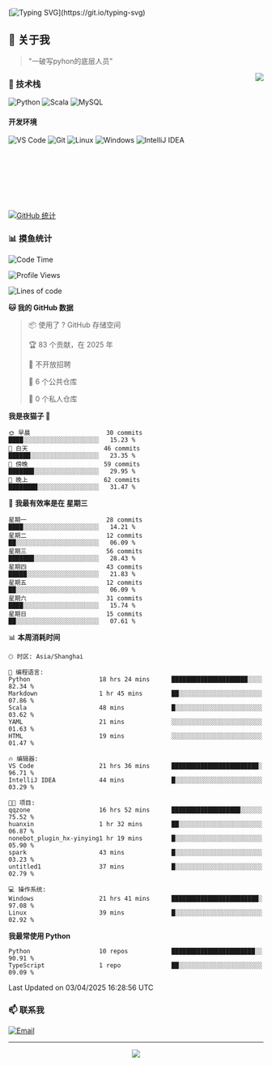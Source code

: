 [![Typing SVG](https://readme-typing-svg.herokuapp.com?font=Fira+Code&pause=1000&color=36BCF7&random=false&width=435&lines=print(%22Hello%2C+World!%22);%23+Welcome+to+my+code+space+%F0%9F%90%8D)](https://git.io/typing-svg)

## 🌟 关于我

> "一破写pyhon的底层人员"

<img align="right" src="https://github-readme-stats.vercel.app/api/top-langs/?username=huanxin996&theme=tokyonight" />

### 🎯 技术栈

![Python](https://img.shields.io/badge/Python-Expert-3776AB?style=for-the-badge&logo=python&logoColor=white)
![Scala](https://img.shields.io/badge/Scala-Expert-DC322F?style=for-the-badge&logo=scala&logoColor=white)
![MySQL](https://img.shields.io/badge/MySQL-Expert-4479A1?style=for-the-badge&logo=mysql&logoColor=white)

#### 开发环境

![VS Code](https://img.shields.io/badge/VS_Code-007ACC?style=for-the-badge&logo=visual-studio-code&logoColor=white)
![Git](https://img.shields.io/badge/Git-F05032?style=for-the-badge&logo=git&logoColor=white)
![Linux](https://img.shields.io/badge/Linux-FCC624?style=for-the-badge&logo=linux&logoColor=black)
![Windows](https://img.shields.io/badge/Windows_11-0078D4?style=for-the-badge&logo=windows11&logoColor=white)
![IntelliJ IDEA](https://img.shields.io/badge/IntelliJ_IDEA-000000?style=for-the-badge&logo=intellij-idea&logoColor=white)

<br/><br/><br/><br/><br/><br/>

  
[![GitHub 统计](https://github-readme-stats.vercel.app/api?username=huanxin996&show_icons=true&theme=tokyonight)](https://github.com/huanxin996)

### 📊 摸鱼统计

<!--START_SECTION:waka-->
![Code Time](http://img.shields.io/badge/Code%20Time-22%20hrs%2022%20mins-blue)

![Profile Views](http://img.shields.io/badge/%E4%B8%AA%E4%BA%BA%E8%B5%84%E6%96%99%E8%A7%82%E7%9C%8B%E6%AC%A1%E6%95%B0-139-blue)

![Lines of code](https://img.shields.io/badge/%E4%BB%8E%E3%80%8CHello%20World%E3%80%8D%E8%B5%B7%E6%88%91%E5%B7%B2%E7%BB%8F%E5%86%99%E4%BA%86-1.2%20million%20%E8%A1%8C%E4%BB%A3%E7%A0%81-blue)

**🐱 我的 GitHub 数据** 

> 📦  使用了 ? GitHub 存储空间 
 > 
> 🏆 83 个贡献，在 2025 年
 > 
> 🚫 不开放招聘
 > 
> 📜 6 个公共仓库 
 > 
> 🔑 0 个私人仓库 
 > 
**我是夜猫子 🦉** 

```text
🌞 早晨                     30 commits          ████░░░░░░░░░░░░░░░░░░░░░   15.23 % 
🌆 白天                     46 commits          ██████░░░░░░░░░░░░░░░░░░░   23.35 % 
🌃 傍晚                     59 commits          ███████░░░░░░░░░░░░░░░░░░   29.95 % 
🌙 晚上                     62 commits          ████████░░░░░░░░░░░░░░░░░   31.47 % 
```
📅 **我最有效率是在 星期三** 

```text
星期一                      28 commits          ████░░░░░░░░░░░░░░░░░░░░░   14.21 % 
星期二                      12 commits          ██░░░░░░░░░░░░░░░░░░░░░░░   06.09 % 
星期三                      56 commits          ███████░░░░░░░░░░░░░░░░░░   28.43 % 
星期四                      43 commits          █████░░░░░░░░░░░░░░░░░░░░   21.83 % 
星期五                      12 commits          ██░░░░░░░░░░░░░░░░░░░░░░░   06.09 % 
星期六                      31 commits          ████░░░░░░░░░░░░░░░░░░░░░   15.74 % 
星期日                      15 commits          ██░░░░░░░░░░░░░░░░░░░░░░░   07.61 % 
```


📊 **本周消耗时间** 

```text
🕑︎ 时区: Asia/Shanghai

💬 编程语言: 
Python                   18 hrs 24 mins      █████████████████████░░░░   82.34 % 
Markdown                 1 hr 45 mins        ██░░░░░░░░░░░░░░░░░░░░░░░   07.86 % 
Scala                    48 mins             █░░░░░░░░░░░░░░░░░░░░░░░░   03.62 % 
YAML                     21 mins             ░░░░░░░░░░░░░░░░░░░░░░░░░   01.63 % 
HTML                     19 mins             ░░░░░░░░░░░░░░░░░░░░░░░░░   01.47 % 

🔥 编辑器: 
VS Code                  21 hrs 36 mins      ████████████████████████░   96.71 % 
IntelliJ IDEA            44 mins             █░░░░░░░░░░░░░░░░░░░░░░░░   03.29 % 

🐱‍💻 项目: 
qqzone                   16 hrs 52 mins      ███████████████████░░░░░░   75.52 % 
huanxin                  1 hr 32 mins        ██░░░░░░░░░░░░░░░░░░░░░░░   06.87 % 
nonebot_plugin_hx-yinying1 hr 19 mins        █░░░░░░░░░░░░░░░░░░░░░░░░   05.90 % 
spark                    43 mins             █░░░░░░░░░░░░░░░░░░░░░░░░   03.23 % 
untitled1                37 mins             █░░░░░░░░░░░░░░░░░░░░░░░░   02.79 % 

💻 操作系统: 
Windows                  21 hrs 41 mins      ████████████████████████░   97.08 % 
Linux                    39 mins             █░░░░░░░░░░░░░░░░░░░░░░░░   02.92 % 
```

**我最常使用 Python** 

```text
Python                   10 repos            ███████████████████████░░   90.91 % 
TypeScript               1 repo              ██░░░░░░░░░░░░░░░░░░░░░░░   09.09 % 
```




 Last Updated on 03/04/2025 16:28:56 UTC
<!--END_SECTION:waka-->

### 📫 联系我

[![Email](https://img.shields.io/badge/Email-D14836?style=for-the-badge&logo=gmail&logoColor=white)](mailto:mc.xiaolang@Foxmail.com)

---

<p align="center">
  <img src="https://profile-counter.glitch.me/huanxin996/count.svg" />
</p>